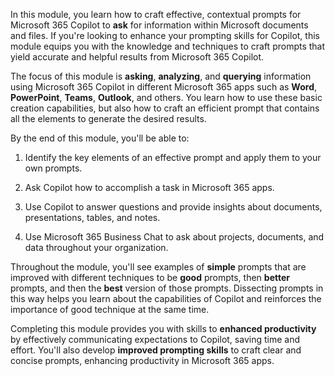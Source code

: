 In this module, you learn how to craft effective, contextual prompts for Microsoft 365 Copilot to **ask** for information within Microsoft documents and files. If you're looking to enhance your prompting skills for Copilot, this module equips you with the knowledge and techniques to craft prompts that yield accurate and helpful results from Microsoft 365 Copilot.

The focus of this module is **asking**, **analyzing**, and **querying** information using Microsoft 365 Copilot in different Microsoft 365 apps such as **Word**, **PowerPoint**, **Teams**, **Outlook**, and others. You learn how to use these basic creation capabilities, but also how to craft an efficient prompt that contains all the elements to generate the desired results.

By the end of this module, you'll be able to:

1. Identify the key elements of an effective prompt and apply them to your own prompts.

1. Ask Copilot how to accomplish a task in Microsoft 365 apps.

1. Use Copilot to answer questions and provide insights about documents, presentations, tables, and notes.

1. Use Microsoft 365 Business Chat to ask about projects, documents, and data throughout your organization.

Throughout the module, you'll see examples of **simple** prompts that are improved with different techniques to be **good** prompts, then **better** prompts, and then the **best** version of those prompts. Dissecting prompts in this way helps you learn about the capabilities of Copilot and reinforces the importance of good technique at the same time.

Completing this module provides you with skills to **enhanced productivity** by effectively communicating expectations to Copilot, saving time and effort. You'll also develop **improved prompting skills** to craft clear and concise prompts, enhancing productivity in Microsoft 365 apps.